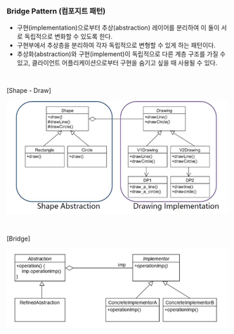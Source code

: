 
### Bridge Pattern (컴포지트 패턴)

- 구현(implementation)으로부터 추상(abstraction) 레이어를 분리하여 이 둘이 서로 독립적으로 변화할 수 있도록 한다.
- 구현부에서 추상층을 분리하여 각자 독립적으로 변형할 수 있게 하는 패턴이다.
- 추상화(abstraction)와 구현(implement)이 독립적으로 다른 계층 구조를 가질 수 있고, 클라이언트 어플리케이션으로부터 구현을 숨기고 싶을 때 사용될 수 있다.


<br>

[Shape - Draw]

![draw_class_diagram](src/main/resources/draw-cd.JPG)

<br>

[Bridge]

![bridge_class_diagram](src/main/resources/bridge-cd.JPG)

<br>
